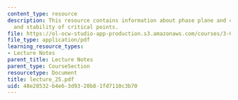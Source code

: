 ```yaml
---
content_type: resource
description: This resource contains information about phase plane and critical points
  and stability of critical points.
file: https://ol-ocw-studio-app-production.s3.amazonaws.com/courses/3-016-mathematics-for-materials-scientists-and-engineers-fall-2005/48e28532b4e63d9320b81fd7110c3b70_lecture_25.pdf
file_type: application/pdf
learning_resource_types:
- Lecture Notes
parent_title: Lecture Notes
parent_type: CourseSection
resourcetype: Document
title: lecture_25.pdf
uid: 48e28532-b4e6-3d93-20b8-1fd7110c3b70
---
```

